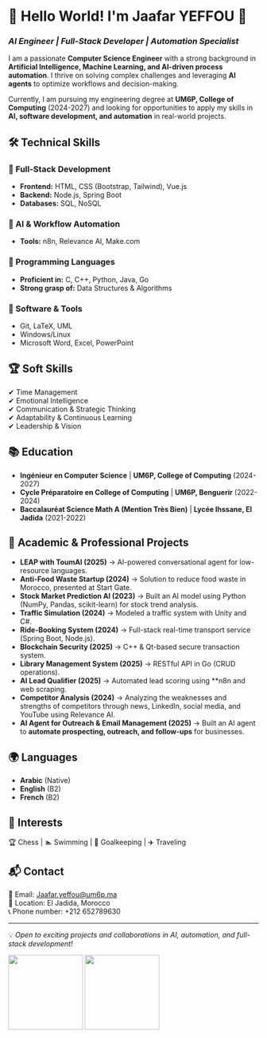 # 🌟 Hello World! I'm **Jaafar YEFFOU** 🚀  

### *AI Engineer | Full-Stack Developer | Automation Specialist* 
I am a passionate **Computer Science Engineer** with a strong background in **Artificial Intelligence, Machine Learning, and AI-driven process automation**. I thrive on solving complex challenges and leveraging **AI agents** to optimize workflows and decision-making.  

Currently, I am pursuing my engineering degree at **UM6P, College of Computing** (2024-2027) and looking for opportunities to apply my skills in **AI, software development, and automation** in real-world projects.  

## 🛠️ Technical Skills  
### **🔹 Full-Stack Development**  
- **Frontend:** HTML, CSS (Bootstrap, Tailwind), Vue.js  
- **Backend:** Node.js, Spring Boot  
- **Databases:** SQL, NoSQL  

### **🔹 AI & Workflow Automation**  
- **Tools:** n8n, Relevance AI, Make.com  

### **🔹 Programming Languages**  
- **Proficient in:** C, C++, Python, Java, Go  
- **Strong grasp of:** Data Structures & Algorithms  

### **🔹 Software & Tools**  
- Git, LaTeX, UML  
- Windows/Linux  
- Microsoft Word, Excel, PowerPoint  

## 🏆 Soft Skills  
✔ Time Management  
✔ Emotional Intelligence  
✔ Communication & Strategic Thinking  
✔ Adaptability & Continuous Learning  
✔ Leadership & Vision  

## 📚 Education  
- **Ingénieur en Computer Science** | **UM6P, College of Computing** (2024-2027)  
- **Cycle Préparatoire en College of Computing** | **UM6P, Benguerir** (2022-2024)  
- **Baccalauréat Science Math A (Mention Très Bien)** | **Lycée Ihssane, El Jadida** (2021-2022)  

## 🔬 Academic & Professional Projects  
- **LEAP with ToumAI (2025)** → AI-powered conversational agent for low-resource languages.  
- **Anti-Food Waste Startup (2024)** → Solution to reduce food waste in Morocco, presented at Start Gate.  
- **Stock Market Prediction AI (2023)** → Built an AI model using Python (NumPy, Pandas, scikit-learn) for stock trend analysis.  
- **Traffic Simulation (2024)** → Modeled a traffic system with Unity and C#.  
- **Ride-Booking System (2024)** → Full-stack real-time transport service (Spring Boot, Node.js).  
- **Blockchain Security (2025)** → C++ & Qt-based secure transaction system.  
- **Library Management System (2025)** → RESTful API in Go (CRUD operations).
- **AI Lead Qualifier (2025)** → Automated lead scoring using **n8n and web scraping.
- **Competitor Analysis (2024)** → Analyzing the weaknesses and strengths of competitors through news, LinkedIn, social media, and YouTube using Relevance AI.
- **AI Agent for Outreach & Email Management (2025)** → Built an AI agent to **automate prospecting, outreach, and follow-ups** for businesses.   

## 🌍 Languages  
- **Arabic** (Native)  
- **English** (B2)  
- **French** (B2)  

## 🎯 Interests  
🏆 Chess | 🏊 Swimming | 🥅 Goalkeeping | ✈️ Traveling  

## 📬 Contact  
📧 Email: [Jaafar.yeffou@um6p.ma](mailto:Jaafar.yeffou@um6p.ma)  
📍 Location: El Jadida, Morocco  
📞 Phone number: +212 652789630 

---

💡 *Open to exciting projects and collaborations in AI, automation, and full-stack development!*  

<div align="left">
<a>
  <img src="https://github-readme-stats.vercel.app/api?username=yeffou&theme=tokyonight&show_icons=true" height=150 />
</a>
<a>
  <img src="https://github-readme-stats.vercel.app/api/top-langs/?username=yeffou&langs_count=5&theme=tokyonight" height=150 />
</a>
<br>
</div>
